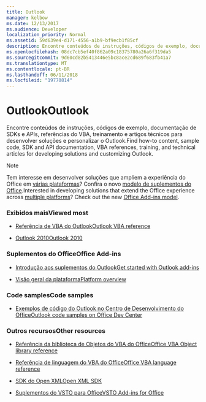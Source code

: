 ```yaml
---
title: Outlook
manager: kelbow
ms.date: 12/13/2017
ms.audience: Developer
localization_priority: Normal
ms.assetid: 59d639e4-d171-4556-a1b9-bf9ecb1f85cf
description: Encontre conteúdos de instruções, códigos de exemplo, documentação de SDKs e APIs, referências do VBA, treinamento e artigos técnicos para desenvolver soluções e personalizar o Outlook.
ms.openlocfilehash: 08dc7cb5ef40f862a09c18375780a26a6f319da5
ms.sourcegitcommit: 9d60cd82b5413446e5bc8ace2cd689f683fb41a7
ms.translationtype: MT
ms.contentlocale: pt-BR
ms.lasthandoff: 06/11/2018
ms.locfileid: "19770814"
---
```

# <a name="outlook"></a><span data-ttu-id="0e96a-103">Outlook</span><span class="sxs-lookup"><span data-stu-id="0e96a-103">Outlook</span></span>

<span data-ttu-id="0e96a-104">Encontre conteúdos de instruções, códigos de exemplo, documentação de SDKs e APIs, referências do VBA, treinamento e artigos técnicos para desenvolver soluções e personalizar o Outlook.</span><span class="sxs-lookup"><span data-stu-id="0e96a-104">Find how-to content, sample code, SDK and API documentation, VBA references, training, and technical articles for developing solutions and customizing Outlook.</span></span> 

> [!NOTE]
> <span data-ttu-id="0e96a-p101">Tem interesse em desenvolver soluções que ampliem a experiência do Office em [várias plataformas](https://docs.microsoft.com/pt-br/office/dev/add-ins/overview/office-add-in-availability)? Confira o novo [modelo de suplementos do Office](https://docs.microsoft.com/pt-br/office/dev/add-ins/overview/office-add-ins).</span><span class="sxs-lookup"><span data-stu-id="0e96a-p101">Interested in developing solutions that extend the Office experience across [multiple platforms](https://docs.microsoft.com/pt-br/office/dev/add-ins/overview/office-add-in-availability)? Check out the new [Office Add-ins model](https://docs.microsoft.com/pt-br/office/dev/add-ins/overview/office-add-ins).</span></span> 
  
### <a name="viewed-most"></a><span data-ttu-id="0e96a-107">Exibidos mais</span><span class="sxs-lookup"><span data-stu-id="0e96a-107">Viewed most</span></span>
  
- [<span data-ttu-id="0e96a-108">Referência de VBA do Outlook</span><span class="sxs-lookup"><span data-stu-id="0e96a-108">Outlook VBA reference</span></span>](https://msdn.microsoft.com/pt-br/library/ee861520.aspx)
  
- [<span data-ttu-id="0e96a-109">Outlook 2010</span><span class="sxs-lookup"><span data-stu-id="0e96a-109">Outlook 2010</span></span>](https://msdn.microsoft.com/pt-br/library/cc313152%28v=office.12%29.aspx)
  
### <a name="office-add-ins"></a><span data-ttu-id="0e96a-110">Suplementos do Office</span><span class="sxs-lookup"><span data-stu-id="0e96a-110">Office Add-ins</span></span>
  
- [<span data-ttu-id="0e96a-111">Introdução aos suplementos do Outlook</span><span class="sxs-lookup"><span data-stu-id="0e96a-111">Get started with Outlook add-ins</span></span>](https://docs.microsoft.com/en-us/outlook/add-ins/quick-start)
  
- [<span data-ttu-id="0e96a-112">Visão geral da plataforma</span><span class="sxs-lookup"><span data-stu-id="0e96a-112">Platform overview</span></span>](https://docs.microsoft.com/pt-br/office/dev/add-ins/overview/office-add-ins)
  
### <a name="code-samples"></a><span data-ttu-id="0e96a-113">Code samples</span><span class="sxs-lookup"><span data-stu-id="0e96a-113">Code samples</span></span>
  
- [<span data-ttu-id="0e96a-114">Exemplos de código do Outlook no Centro de Desenvolvimento do Office</span><span class="sxs-lookup"><span data-stu-id="0e96a-114">Outlook code samples on Office Dev Center</span></span>](https://dev.office.com/code-samples#?filters=outlook)
  
### <a name="other-resources"></a><span data-ttu-id="0e96a-115">Outros recursos</span><span class="sxs-lookup"><span data-stu-id="0e96a-115">Other resources</span></span>
  
- [<span data-ttu-id="0e96a-116">Referência da biblioteca de Objetos do VBA do Office</span><span class="sxs-lookup"><span data-stu-id="0e96a-116">Office VBA Object library reference</span></span>](http://msdn.microsoft.com/library/727c4e1c-e13c-7bac-e833-b1322607dfd3%28Office.15%29.aspx)
  
- [<span data-ttu-id="0e96a-117">Referência de linguagem do VBA do Office</span><span class="sxs-lookup"><span data-stu-id="0e96a-117">Office VBA language reference</span></span>](http://msdn.microsoft.com/library/9c1e8386-0309-c52c-856b-963220382eb8%28Office.15%29.aspx)
  
- [<span data-ttu-id="0e96a-118">SDK do Open XML</span><span class="sxs-lookup"><span data-stu-id="0e96a-118">Open XML SDK</span></span>](http://msdn.microsoft.com/library/f6a9ae68-7989-4208-97f5-3c945137a0ab%28Office.15%29.aspx)
  
- [<span data-ttu-id="0e96a-119">Suplementos do VSTO para Office</span><span class="sxs-lookup"><span data-stu-id="0e96a-119">VSTO Add-ins for Office</span></span>](https://msdn.microsoft.com/pt-br/library/jj620922.aspx)
  

